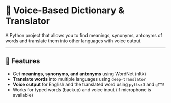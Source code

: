 
# 🎤 Voice-Based Dictionary & Translator

A Python project that allows you to find meanings, synonyms, antonyms of words and translate them into other languages with voice output.

---


## 🚀 Features
- Get **meanings, synonyms, and antonyms** using WordNet (nltk)
- **Translate words** into multiple languages using `deep-translator`
- **Voice output** for English and the translated word using `pyttsx3` and `gTTS`
- Works for typed words (backup) and voice input (if microphone is available)

